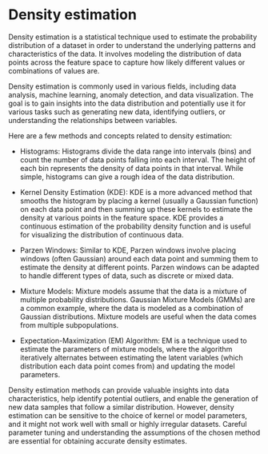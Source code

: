 # Density estimation

Density estimation is a statistical technique used to estimate the probability distribution of a dataset in order to understand the underlying patterns and characteristics of the data. It involves modeling the distribution of data points across the feature space to capture how likely different values or combinations of values are.

Density estimation is commonly used in various fields, including data analysis, machine learning, anomaly detection, and data visualization. The goal is to gain insights into the data distribution and potentially use it for various tasks such as generating new data, identifying outliers, or understanding the relationships between variables.

Here are a few methods and concepts related to density estimation:

* Histograms: Histograms divide the data range into intervals (bins) and count the number of data points falling into each interval. The height of each bin represents the density of data points in that interval. While simple, histograms can give a rough idea of the data distribution.

* Kernel Density Estimation (KDE): KDE is a more advanced method that smooths the histogram by placing a kernel (usually a Gaussian function) on each data point and then summing up these kernels to estimate the density at various points in the feature space. KDE provides a continuous estimation of the probability density function and is useful for visualizing the distribution of continuous data.

* Parzen Windows: Similar to KDE, Parzen windows involve placing windows (often Gaussian) around each data point and summing them to estimate the density at different points. Parzen windows can be adapted to handle different types of data, such as discrete or mixed data.

* Mixture Models: Mixture models assume that the data is a mixture of multiple probability distributions. Gaussian Mixture Models (GMMs) are a common example, where the data is modeled as a combination of Gaussian distributions. Mixture models are useful when the data comes from multiple subpopulations.

* Expectation-Maximization (EM) Algorithm: EM is a technique used to estimate the parameters of mixture models, where the algorithm iteratively alternates between estimating the latent variables (which distribution each data point comes from) and updating the model parameters.

Density estimation methods can provide valuable insights into data characteristics, help identify potential outliers, and enable the generation of new data samples that follow a similar distribution. However, density estimation can be sensitive to the choice of kernel or model parameters, and it might not work well with small or highly irregular datasets. Careful parameter tuning and understanding the assumptions of the chosen method are essential for obtaining accurate density estimates.